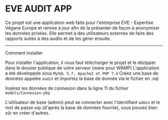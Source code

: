# EVE AUDIT APP

Ce projet est une application web faite pour l'entreprise EVE - Expertise Végane Europe et remise à jour afin de la présenter de façon à anonymiser les données privées.
Elle permet à des utilisateurs externes de faire des rapports suites à des audits et de les gérer ensuite.

<hr>

Comment installer

Pour installer l'application, il vous faut télécharger le projet et le dézipper dans le dossier publique de votre serveur (www pour WAMP)
L'application a été développée sous `MySQL 5.7, Apache2 et PHP 7.4`
Créez une base de données appelée `audit` et importez la base de donnée via le fichier en .sql

Insérez les données de connexion dans la ligne 11 du fichier `models/Connexion.php`

L'utilisateur de base (admin) peut se connecter avec l'identifiant `admin` et le mot de passe `mdp` (d'après la base de données fournie), vous pouvez bien sûr en créer d'autres.
